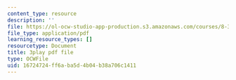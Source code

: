 ```yaml
---
content_type: resource
description: ''
file: https://ol-ocw-studio-app-production.s3.amazonaws.com/courses/8-333-statistical-mechanics-i-statistical-mechanics-of-particles-fall-2013/16724724ff6aba5d4b04b38a706c1411_6rn4q9mv4jQ.pdf
file_type: application/pdf
learning_resource_types: []
resourcetype: Document
title: 3play pdf file
type: OCWFile
uid: 16724724-ff6a-ba5d-4b04-b38a706c1411
---
```

